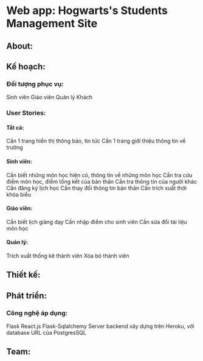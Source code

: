 # Web app: Hogwarts's Students Management Site

## About:

## Kế hoạch:

### Đối tượng phục vụ:
Sinh viên
Giáo viên
Quản lý
Khách

### User Stories:
#### Tất cả:
Cần 1 trang hiển thị thông báo, tin tức
Cần 1 trang giới thiệu thông tin về trường

#### Sinh viên:
Cần biết những môn học hiện có, thông tin về những môn học
Cần tra cứu điểm môn học, điểm tổng kết của bản thân
Cần tra thông tin của người khác
Cần đăng ký lịch học 
Cần thay đổi thông tin bản thân
Cần trích xuất thời khóa biểu

#### Giáo viên:
Cần biết lịch giảng dạy
Cần nhập điểm cho sinh viên
Cần sửa đổi tài liệu môn học

#### Quản lý:
Trích xuất thống kê thành viên
Xóa bỏ thành viên

## Thiết kế:
 
## Phát triển:
### Công nghệ áp dụng:
Flask
React.js
Flask-Sqlalchemy
Server backend xây dựng trên Heroku, với database URL của PostgresSQL
## Team:
